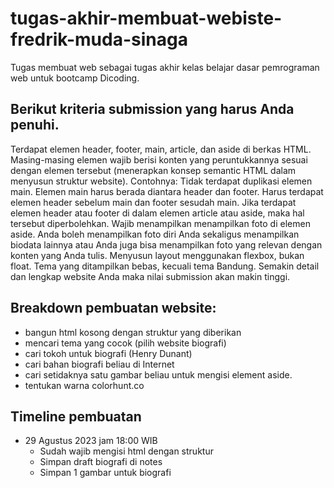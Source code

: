 # tugas-akhir-membuat-webiste-fredrik-muda-sinaga

 Tugas membuat web sebagai tugas akhir kelas belajar dasar pemrograman web untuk bootcamp Dicoding.

 ## Berikut kriteria submission yang harus Anda penuhi.  

Terdapat elemen header, footer, main, article, dan aside di berkas HTML.
Masing-masing elemen wajib berisi konten yang peruntukkannya sesuai dengan elemen tersebut (menerapkan konsep semantic HTML dalam menyusun struktur website).
Contohnya:
Tidak terdapat duplikasi elemen main.
Elemen main harus berada diantara header dan footer.
Harus terdapat elemen header sebelum main dan footer sesudah main.
Jika terdapat elemen header atau footer di dalam elemen article atau aside, maka hal tersebut diperbolehkan.
Wajib menampilkan menampilkan foto di elemen aside. Anda boleh menampilkan foto diri Anda sekaligus menampilkan biodata lainnya atau Anda juga bisa menampilkan foto yang relevan dengan konten yang Anda tulis.
Menyusun layout menggunakan flexbox, bukan float.
Tema yang ditampilkan bebas, kecuali tema Bandung.
Semakin detail dan lengkap website Anda maka nilai submission akan makin tinggi.


## Breakdown pembuatan website: 
- bangun html kosong dengan struktur yang diberikan
- mencari tema yang cocok (pilih website biografi)
- cari tokoh untuk biografi (Henry Dunant)
- cari bahan biografi beliau di Internet
- cari setidaknya satu gambar beliau untuk mengisi element aside.
- tentukan warna colorhunt.co

## Timeline pembuatan
- 29 Agustus 2023 jam 18:00 WIB
    - Sudah wajib mengisi html dengan struktur
    - Simpan draft biografi di notes
    - Simpan 1 gambar untuk biografi